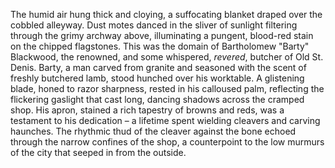 The humid air hung thick and cloying, a suffocating blanket draped over the cobbled alleyway.  Dust motes danced in the sliver of sunlight filtering through the grimy archway above, illuminating a pungent, blood-red stain on the chipped flagstones.  This was the domain of Bartholomew "Barty" Blackwood, the renowned, and some whispered, *revered*, butcher of Old St. Denis.  Barty, a man carved from granite and seasoned with the scent of freshly butchered lamb, stood hunched over his worktable.  A glistening blade, honed to razor sharpness, rested in his calloused palm, reflecting the flickering gaslight that cast long, dancing shadows across the cramped shop.  His apron, stained a rich tapestry of browns and reds, was a testament to his dedication – a lifetime spent wielding cleavers and carving haunches.  The rhythmic thud of the cleaver against the bone echoed through the narrow confines of the shop, a counterpoint to the low murmurs of the city that seeped in from the outside.
